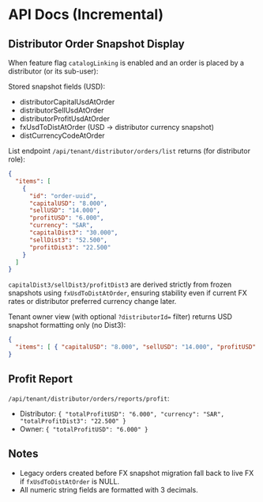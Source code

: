 # API Docs (Incremental)

## Distributor Order Snapshot Display

When feature flag `catalogLinking` is enabled and an order is placed by a distributor (or its sub-user):

Stored snapshot fields (USD):
- distributorCapitalUsdAtOrder
- distributorSellUsdAtOrder
- distributorProfitUsdAtOrder
- fxUsdToDistAtOrder (USD -> distributor currency snapshot)
- distCurrencyCodeAtOrder

List endpoint `/api/tenant/distributor/orders/list` returns (for distributor role):
```json
{
  "items": [
    {
      "id": "order-uuid",
      "capitalUSD": "8.000",
      "sellUSD": "14.000",
      "profitUSD": "6.000",
      "currency": "SAR",
      "capitalDist3": "30.000",
      "sellDist3": "52.500",
      "profitDist3": "22.500"
    }
  ]
}
```
`capitalDist3/sellDist3/profitDist3` are derived strictly from frozen snapshots using `fxUsdToDistAtOrder`, ensuring stability even if current FX rates or distributor preferred currency change later.

Tenant owner view (with optional `?distributorId=` filter) returns USD snapshot formatting only (no Dist3):
```json
{
  "items": [ { "capitalUSD": "8.000", "sellUSD": "14.000", "profitUSD": "6.000" } ]
}
```

## Profit Report
`/api/tenant/distributor/orders/reports/profit`:
- Distributor: `{ "totalProfitUSD": "6.000", "currency": "SAR", "totalProfitDist3": "22.500" }`
- Owner: `{ "totalProfitUSD": "6.000" }`

## Notes
- Legacy orders created before FX snapshot migration fall back to live FX if `fxUsdToDistAtOrder` is NULL.
- All numeric string fields are formatted with 3 decimals.

